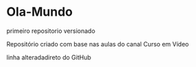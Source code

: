 # Ola-Mundo
 primeiro repositorio versionado
 
Repositório criado com base nas aulas do canal Curso em Vídeo

linha alteradadireto do GitHub
